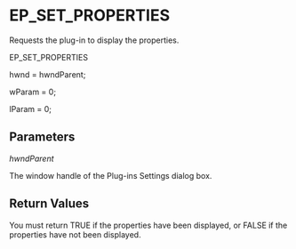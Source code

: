 # EP\_SET\_PROPERTIES

Requests the plug-in to display the properties.

EP\_SET\_PROPERTIES

hwnd = hwndParent;

wParam = 0;

lParam = 0;

## Parameters

_hwndParent_

The window handle of the Plug-ins Settings dialog box.

## Return Values

You must return TRUE if the properties have been displayed, or FALSE if the
properties have not been displayed.
